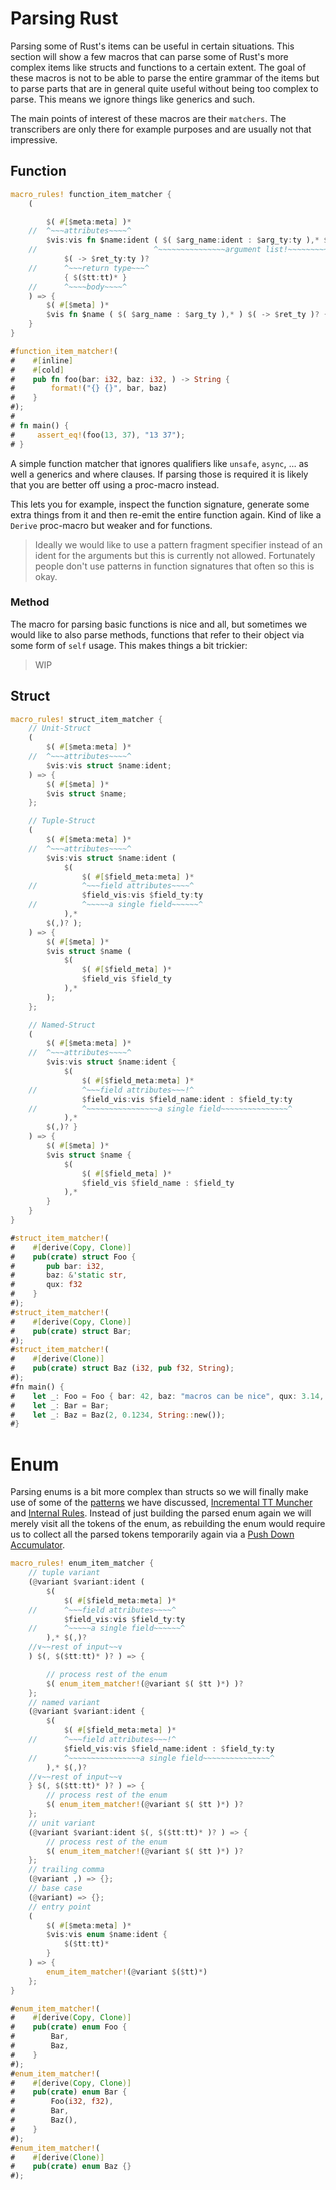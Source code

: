 # Parsing Rust

Parsing some of Rust's items can be useful in certain situations. This section will show a few
macros that can parse some of Rust's more complex items like structs and functions to a certain extent.
The goal of these macros is not to be able to parse the entire grammar of the items but to parse
parts that are in general quite useful without being too complex to parse. This means we ignore
things like generics and such.

The main points of interest of these macros are their `matchers`. The transcribers are only there
for example purposes and are usually not that impressive.

## Function

```rust
macro_rules! function_item_matcher {
    (

        $( #[$meta:meta] )*
    //  ^~~~attributes~~~~^
        $vis:vis fn $name:ident ( $( $arg_name:ident : $arg_ty:ty ),* $(,)? )
    //                          ^~~~~~~~~~~~~~~~argument list!~~~~~~~~~~~~~~^
            $( -> $ret_ty:ty )?
    //      ^~~~return type~~~^
            { $($tt:tt)* }
    //      ^~~~~body~~~~^
    ) => {
        $( #[$meta] )*
        $vis fn $name ( $( $arg_name : $arg_ty ),* ) $( -> $ret_ty )? { $($tt)* }
    }
}

#function_item_matcher!(
#    #[inline]
#    #[cold]
#    pub fn foo(bar: i32, baz: i32, ) -> String {
#        format!("{} {}", bar, baz)
#    }
#);
#
# fn main() {
#     assert_eq!(foo(13, 37), "13 37");
# }
```

A simple function matcher that ignores qualifiers like `unsafe`, `async`, ... as well a generics and
where clauses. If parsing those is required it is likely that you are better off using a proc-macro
instead.

This lets you for example, inspect the function signature, generate some extra things from it and
then re-emit the entire function again. Kind of like a `Derive` proc-macro but weaker and for
functions.

> Ideally we would like to use a pattern fragment specifier instead of an ident for the arguments
> but this is currently not allowed. Fortunately people don't use patterns in function signatures
> that often so this is okay.

### Method

The macro for parsing basic functions is nice and all, but sometimes we would like to also parse
methods, functions that refer to their object via some form of `self` usage. This makes things a bit
trickier:

> WIP

## Struct

```rust
macro_rules! struct_item_matcher {
    // Unit-Struct
    (
        $( #[$meta:meta] )*
    //  ^~~~attributes~~~~^
        $vis:vis struct $name:ident;
    ) => {
        $( #[$meta] )*
        $vis struct $name;
    };

    // Tuple-Struct
    (
        $( #[$meta:meta] )*
    //  ^~~~attributes~~~~^
        $vis:vis struct $name:ident (
            $(
                $( #[$field_meta:meta] )*
    //          ^~~~field attributes~~~~^
                $field_vis:vis $field_ty:ty
    //          ^~~~~~a single field~~~~~~^
            ),*
        $(,)? );
    ) => {
        $( #[$meta] )*
        $vis struct $name (
            $(
                $( #[$field_meta] )*
                $field_vis $field_ty
            ),*
        );
    };

    // Named-Struct
    (
        $( #[$meta:meta] )*
    //  ^~~~attributes~~~~^
        $vis:vis struct $name:ident {
            $(
                $( #[$field_meta:meta] )*
    //          ^~~~field attributes~~~!^
                $field_vis:vis $field_name:ident : $field_ty:ty
    //          ^~~~~~~~~~~~~~~~~a single field~~~~~~~~~~~~~~~^
            ),*
        $(,)? }
    ) => {
        $( #[$meta] )*
        $vis struct $name {
            $(
                $( #[$field_meta] )*
                $field_vis $field_name : $field_ty
            ),*
        }
    }
}

#struct_item_matcher!(
#    #[derive(Copy, Clone)]
#    pub(crate) struct Foo {
#       pub bar: i32,
#       baz: &'static str,
#       qux: f32
#    }
#);
#struct_item_matcher!(
#    #[derive(Copy, Clone)]
#    pub(crate) struct Bar;
#);
#struct_item_matcher!(
#    #[derive(Clone)]
#    pub(crate) struct Baz (i32, pub f32, String);
#);
#fn main() {
#    let _: Foo = Foo { bar: 42, baz: "macros can be nice", qux: 3.14, };
#    let _: Bar = Bar;
#    let _: Baz = Baz(2, 0.1234, String::new());
#}
```

# Enum

Parsing enums is a bit more complex than structs so we will finally make use of some of the
[patterns] we have discussed, [Incremental TT Muncher] and [Internal Rules]. Instead of just
building the parsed enum again we will merely visit all the tokens of the enum, as rebuilding the
enum would require us to collect all the parsed tokens temporarily again via a
[Push Down Accumulator].

```rust
macro_rules! enum_item_matcher {
    // tuple variant
    (@variant $variant:ident (
        $(
            $( #[$field_meta:meta] )*
    //      ^~~~field attributes~~~~^
            $field_vis:vis $field_ty:ty
    //      ^~~~~~a single field~~~~~~^
        ),* $(,)?
    //∨~~rest of input~~∨
    ) $(, $($tt:tt)* )? ) => {

        // process rest of the enum
        $( enum_item_matcher!(@variant $( $tt )*) )?
    };
    // named variant
    (@variant $variant:ident {
        $(
            $( #[$field_meta:meta] )*
    //      ^~~~field attributes~~~!^
            $field_vis:vis $field_name:ident : $field_ty:ty
    //      ^~~~~~~~~~~~~~~~~a single field~~~~~~~~~~~~~~~^
        ),* $(,)?
    //∨~~rest of input~~∨
    } $(, $($tt:tt)* )? ) => {
        // process rest of the enum
        $( enum_item_matcher!(@variant $( $tt )*) )?
    };
    // unit variant
    (@variant $variant:ident $(, $($tt:tt)* )? ) => {
        // process rest of the enum
        $( enum_item_matcher!(@variant $( $tt )*) )?
    };
    // trailing comma
    (@variant ,) => {};
    // base case
    (@variant) => {};
    // entry point
    (
        $( #[$meta:meta] )*
        $vis:vis enum $name:ident {
            $($tt:tt)*
        }
    ) => {
        enum_item_matcher!(@variant $($tt)*)
    };
}

#enum_item_matcher!(
#    #[derive(Copy, Clone)]
#    pub(crate) enum Foo {
#        Bar,
#        Baz,
#    }
#);
#enum_item_matcher!(
#    #[derive(Copy, Clone)]
#    pub(crate) enum Bar {
#        Foo(i32, f32),
#        Bar,
#        Baz(),
#    }
#);
#enum_item_matcher!(
#    #[derive(Clone)]
#    pub(crate) enum Baz {}
#);
```

[patterns]: ../patterns.md
[Push Down Accumulator]: ../patterns/push-down-acc.md
[Internal Rules]: ../patterns/internal-rules.md
[Incremental TT Muncher]: ../patterns/tt-muncher.md

